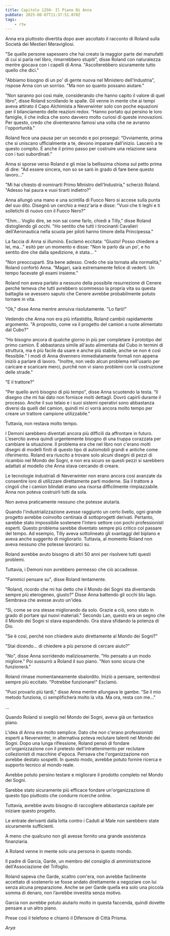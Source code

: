 ```yaml
---
title: Capitolo 1250- Il Piano Di Anna
pubDate: 2025-08-07T11:37:51.078Z
tags:
    - rtw
---
```



Anna era piuttosto divertita dopo aver ascoltato il racconto di Roland sulla Società dei Mestieri Meravigliosi.


"Se quelle persone sapessero che hai creato la maggior parte dei manufatti di cui si parla nel libro, rimarrebbero stupiti", disse Roland con naturalezza mentre giocava con i capelli di Anna. "Ascolterebbero sicuramente tutto quello che dici."


"Abbiamo bisogno di un po' di gente nuova nel Ministero dell'Industria", rispose Anna con un sorriso. "Ma non so quanto possano aiutare."


"Non saranno poi così male, considerando che hanno capito il valore di quel libro", disse Roland scrollando le spalle. Gli venne in mente che ai tempi aveva attirato il Capo Alchimista a Neverwinter solo con poche equazioni per il bilanciamento delle reazioni redox. “Hanno portato qui persino le loro famiglie, il che indica che sono davvero molto curiosi di queste innovazioni. Per questo, credo che diventeranno famosi una volta che ne avranno l'opportunità."


Roland fece una pausa per un secondo e poi proseguì: “Ovviamente, prima che si uniscano ufficialmente a te, devono imparare dall'inizio. Lascerò a te questo compito. É anche il primo passo per costruire una relazione sana con i tuoi subordinati."


Anna si sporse verso Roland e gli mise la bellissima chioma sul petto prima di dire: "Ad essere sincera, non so se sarò in grado di fare bene questo lavoro..."


"Mi hai chiesto di nominarti Primo Ministro dell'Industria," scherzò Roland. "Adesso hai paura e vuoi tirarti indietro?"


Anna allungò una mano e una scintilla di Fuoco Nero si accese sulla punta del suo dito. Disegnò un cerchio a mezz'aria e disse: "Vuoi che ti leghi e ti solletichi di nuovo con il Fuoco Nero?"


"Ehm… Voglio dire, se non sai come farlo, chiedi a Tilly,” disse Roland distogliendo gli occhi. "Ho sentito che tutti i tirocinanti Cavalieri dell'Aeronautica nella scuola per piloti hanno timore della Principessa."


La faccia di Anna si illuminò. Esclamò eccitata: “Giusto! Posso chiedere a lei, ma..." esitò per un momento e disse: "Non le parlo da un po', e ho sentito dire che dalla spedizione, è stata... "


"Non preoccuparti. Sta bene adesso. Credo che sia tornata alla normalità,” Roland confortò Anna. “Magari, sarà estremamente felice di vederti. Un tempo facevate gli esami insieme."


Roland non aveva parlato a nessuno della possibile resurrezione di Cenere perché temeva che tutti avrebbero scommesso la propria vita su questa battaglia se avessero saputo che Cenere avrebbe probabilmente potuto tornare in vita.


"Ok," disse Anna mentre annuiva risolutamente. "Lo farò!"


Vedendo che Anna non era più infastidita, Roland cambiò rapidamente argomento. "A proposito, come va il progetto del camion a ruote alimentato dal Cubo?"


“Ho bisogno ancora di qualche giorno in più per completare il prototipo del primo camion. È abbastanza simile all'auto alimentata dal Cubo in termini di struttura, ma è più facile da usare e anche più stabile, anche se non è così flessibile.” I modi di Anna divennero immediatamente formali non appena iniziò a parlare di lavoro. "Inoltre, non vedo alcun problema nell'usarlo per caricare e scaricare merci, purché non vi siano problemi con la costruzione delle strade."


"E il trattore?"


"Per quello avrò bisogno di più tempo", disse Anna scuotendo la testa. “Il disegno che mi hai dato non fornisce molti dettagli. Dovrò capirli durante il processo. Anche il suo telaio e i suoi sistemi operativi sono abbastanza diversi da quelli del camion, quindi mi ci vorrà ancora molto tempo per creare un trattore campione utilizzabile."


Tuttavia, non restava molto tempo.


I Demoni sarebbero diventati ancora più difficili da affrontare in futuro. L'esercito aveva quindi urgentemente bisogno di una truppa corazzata per cambiare la situazione. Il problema era che nel libro non c'erano molti disegni di modelli finiti di questo tipo di automobili grandi e antiche come riferimento. Roland era riuscito a trovare solo alcuni disegni di pezzi di ricambio nel Mondo dei Sogni, e non era sicuro se questi pezzi si sarebbero adattati al modello che Anna stava cercando di creare.


Le tecnologie industriali di Neverwinter non erano ancora così avanzate da consentire loro di utilizzare direttamente parti moderne. Sia il trattore a cingoli che i camion blindati erano una risorsa difficilmente rimpiazzabile. Anna non poteva costruirli tutti da sola.


Non aveva praticamente nessuno che potesse aiutarla.


Quando l'industrializzazione avesse raggiunto un certo livello, ogni grande progetto avrebbe coinvolto centinaia di sottoprogetti derivati. Pertanto, sarebbe stato impossibile sostenere l'intero settore con pochi professionisti esperti. Questo problema sarebbe diventato sempre più critico col passare del tempo. Ad esempio, Tilly aveva sottolineato gli svantaggi del biplano e aveva anche suggerito di migliorarlo. Tuttavia, al momento Roland non aveva nessuno che potesse lavorarci su.


Roland avrebbe avuto bisogno di altri 50 anni per risolvere tutti questi problemi.


Tuttavia, i Demoni non avrebbero permesso che ciò accadesse.


"Fammici pensare su", disse Roland lentamente.


"Roland, ricordo che mi hai detto che il Mondo dei Sogni sta diventando sempre più eterogeneo, giusto?" Disse Anna battendo gli occhi blu lago. Sembrava che avesse avuto un'idea.


“Sì, come se ora stesse migliorando da solo. Grazie a ciò, sono stato in grado di portare qui nuovi materiali." Secondo Lan, questo era un segno che il Mondo dei Sogni si stava espandendo. Ora stava sfidando la potenza di Dio.


"Se è così, perché non chiedere aiuto direttamente al Mondo dei Sogni?"


"Stai dicendo... di chiedere a più persone di cercare aiuto?"


"No", disse Anna sorridendo maliziosamente. "Ho pensato a un modo migliore." Poi sussurrò a Roland il suo piano. "Non sono sicura che funzionerà."


Roland rimase momentaneamente sbalordito. Iniziò a pensare, sentendosi sempre più eccitato. "Potrebbe funzionare!" Esclamò.


"Puoi provarlo più tardi," disse Anna mentre allungava le gambe. “Se il mio metodo funziona, ci semplificherà molto la vita. Ma ora, resta con me..."


…


Quando Roland si svegliò nel Mondo dei Sogni, aveva già un fantastico piano.


L'idea di Anna era molto semplice. Dato che non c'erano professionisti esperti a Neverwinter, in alternativa poteva reclutare talenti nel Mondo dei Sogni. Dopo una lunga riflessione, Roland pensò di fondare un'organizzazione con il pretesto dell'intrattenimento per reclutare collezionisti di macchine d'epoca. Pensava che l'organizzazione non avrebbe destato sospetti. In questo modo, avrebbe potuto fornire ricerca e supporto tecnico al mondo reale.


Avrebbe potuto persino testare e migliorare il prodotto completo nel Mondo dei Sogni.


Sarebbe stato sicuramente più efficace fondare un'organizzazione di questo tipo piuttosto che condurre ricerche online.


Tuttavia, avrebbe avuto bisogno di raccogliere abbastanza capitale per iniziare questo progetto.


Le entrate derivanti dalla lotta contro i Caduti al Male non sarebbero state sicuramente sufficienti.


A meno che qualcuno non gli avesse fornito una grande assistenza finanziaria.


A Roland venne in mente solo una persona in questo mondo.


Il padre di Garcia, Garde, un membro del consiglio di amministrazione dell'Associazione del Trifoglio.


Roland sapeva che Garde, scaltro com'era, non avrebbe facilmente accettato di sostenerlo se fosse andato direttamente a negoziare con lui senza alcuna preparazione. Anche se per Garde quella era solo una piccola somma di denaro, non l’avrebbe investita senza motivo.


Garcia non avrebbe potuto aiutarlo molto in questa faccenda, quindi dovette pensare a un altro piano.


Prese così il telefono e chiamò il Difensore di Città Prisma.


<em>Arya</em>




                                


                                




